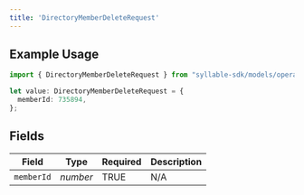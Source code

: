 ```yaml
---
title: 'DirectoryMemberDeleteRequest'
---
```


## Example Usage

```typescript
import { DirectoryMemberDeleteRequest } from "syllable-sdk/models/operations";

let value: DirectoryMemberDeleteRequest = {
  memberId: 735894,
};
```

## Fields

| Field              | Type               | Required           | Description        |
| ------------------ | ------------------ | ------------------ | ------------------ |
| `memberId`         | *number*           | TRUE | N/A                |